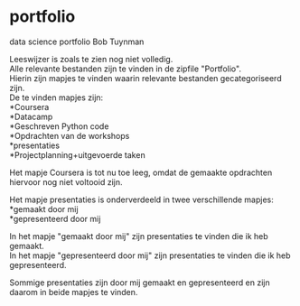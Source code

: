 # portfolio
data science portfolio Bob Tuynman

Leeswijzer is zoals te zien nog niet volledig.  
Alle relevante bestanden zijn te vinden in de zipfile "Portfolio".  
Hierin zijn mapjes te vinden waarin relevante bestanden gecategoriseerd zijn.  
De te vinden mapjes zijn:  
*Coursera  
*Datacamp  
*Geschreven Python code  
*Opdrachten van de workshops  
*presentaties  
*Projectplanning+uitgevoerde taken  

Het mapje Coursera is tot nu toe leeg, omdat de gemaakte opdrachten hiervoor nog niet voltooid zijn.  
  
Het mapje presentaties is onderverdeeld in twee verschillende mapjes:  
*gemaakt door mij  
*gepresenteerd door mij  
  
In het mapje "gemaakt door mij" zijn presentaties te vinden die ik heb gemaakt.  
In het mapje "gepresenteerd door mij" zijn presentaties te vinden die ik heb gepresenteerd.  
  
Sommige presentaties zijn door mij gemaakt en gepresenteerd en zijn daarom in beide mapjes te vinden.  

